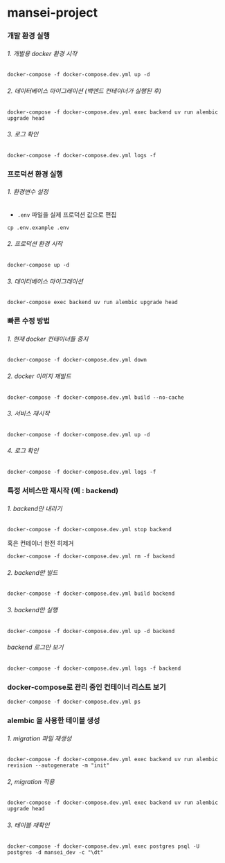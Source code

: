 # mansei-project



### 개발 환경 실행
###### 1. 개발용 docker 환경 시작
```shell
docker-compose -f docker-compose.dev.yml up -d
```
###### 2. 데이터베이스 마이그레이션 (백엔드 컨테이너가 실행된 후)
```shell
docker-compose -f docker-compose.dev.yml exec backend uv run alembic upgrade head
```
###### 3. 로그 확인
```shell
docker-compose -f docker-compose.dev.yml logs -f
```

### 프로덕션 환경 실행
###### 1. 환경변수 설정

- `.env` 파일을 실제 프로덕션 값으로 편집
```shell
cp .env.example .env
```
###### 2. 프로덕션 환경 시작
```shell
docker-compose up -d
```
###### 3. 데이터베이스 마이그레이션
```shell
docker-compose exec backend uv run alembic upgrade head
```

### 빠른 수정 방법

###### 1. 현재 docker 컨테이너들 중지
```shell
docker-compose -f docker-compose.dev.yml down
```

###### 2. docker 이미지 재빌드
```shell
docker-compose -f docker-compose.dev.yml build --no-cache
```

###### 3. 서비스 재시작
```shell
docker-compose -f docker-compose.dev.yml up -d
```

###### 4. 로그 확인
```shell
docker-compose -f docker-compose.dev.yml logs -f
```

### 특정 서비스만 재시작 (예 : backend)
###### 1. backend만 내리기
```shell
docker-compose -f docker-compose.dev.yml stop backend
```

혹은 컨테이너 완전 히제거
```shell
docker-compose -f docker-compose.dev.yml rm -f backend
```
###### 2. backend만 빌드
```shell
docker-compose -f docker-compose.dev.yml build backend
```
###### 3. backend만 실행
```shell
docker-compose -f docker-compose.dev.yml up -d backend
```
###### backend 로그만 보기
```shell
docker-compose -f docker-compose.dev.yml logs -f backend
```
### docker-compose로 관리 중인 컨테이너 리스트 보기
```shell
docker-compose -f docker-compose.dev.yml ps
```

### alembic 을 사용한 테이블 생성

###### 1. migration 파일 재생성
```shell
docker-compose -f docker-compose.dev.yml exec backend uv run alembic revision --autogenerate -m "init"
```
###### 2, migration 적용
```shell
docker-compose -f docker-compose.dev.yml exec backend uv run alembic upgrade head
```
###### 3. 테이블 재확인
```shell
docker-compose -f docker-compose.dev.yml exec postgres psql -U postgres -d mansei_dev -c "\dt"
```

